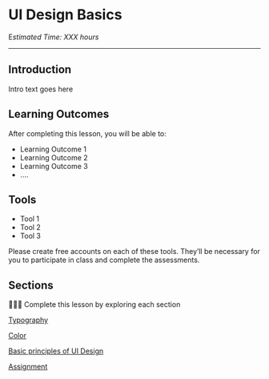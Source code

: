 
# UI Design Basics

E*stimated Time: XXX hours*

---

## Introduction

Intro text goes here


## **Learning Outcomes**

After completing this lesson, you will be able to:

- Learning Outcome 1
- Learning Outcome 2
- Learning Outcome 3
- ....

## **Tools**

- Tool 1
- Tool 2
- Tool 3

Please create free accounts on each of these tools. They’ll be necessary for you to participate in class and complete the assessments.



## Sections

<aside>

👩🏿‍🏫 Complete this lesson by exploring each section

</aside>

[Typography](src/lessons/ui-design-basics/typography.md)

[Color](src/lessons/ui-design-basics/color.md)

[Basic principles of UI Design](src/lessons/ui-design-basics/basic-principles.md)

[Assignment](src/lessons/ui-design-basics/assignment.md)


